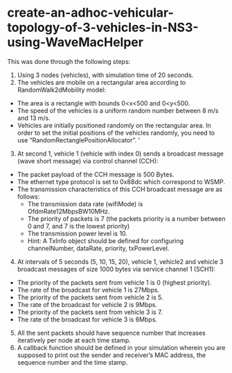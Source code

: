 # create-an-adhoc-vehicular-topology-of-3-vehicles-in-NS3-using-WaveMacHelper
This was done through the following steps:  
1. Using 3 nodes (vehicles), with simulation time of 20 seconds.  
2. The vehicles are mobile on a rectangular area according to RandomWalk2dMobility model:  
* The area is a rectangle with bounds 0<x<500 and 0<y<500.
* The speed of the vehicles is a uniform random number between 8 m/s and 13 m/s.  
* Vehicles are initially positioned randomly on the rectangular area. In order to set the initial positions of the vehicles randomly, you need to use “RandomRectanglePositionAllocator”.  '
3. At second 1, vehicle 1 (vehicle with index 0) sends a broadcast message (wave short message) via control channel (CCH):  
* The packet payload of the CCH message is 500 Bytes.  
* The ethernet type protocol is set to 0x88dc which correspond to WSMP.  
* The transmission characteristics of this CCH broadcast message are as follows:  
  - The transmission data rate (wifiMode) is OfdmRate12MbpsBW10MHz.
  - The priority of packets is 7 (the packets priority is a number between 0 and 7, and 7 is the lowest priority)
  - The transmission power level is 10.
  - Hint: A TxInfo object should be defined for configuring channelNumber, dataRate, priority, txPowerLevel.  
4. At intervals of 5 seconds (5, 10, 15, 20), vehicle 1, vehicle2 and vehicle 3 broadcast messages of size 1000 bytes via service channel 1 (SCH1):  
* The priority of the packets sent from vehicle 1 is 0 (highest priority).  
* The rate of the broadcast for vehicle 1 is 27Mbps.  
* The priority of the packets sent from vehicle 2 is 5.  
* The rate of the broadcast for vehicle 2 is 9Mbps.  
* The priority of the packets sent from vehicle 3 is 7.    
* The rate of the broadcast for vehicle 3 is 6Mbps.  
5. All the sent packets should have sequence number that increases iteratively per node at each time stamp.  
6. A callback function should be defined in your simulation wherein you are supposed to print out the sender and receiver’s MAC address, the sequence number and the time stamp.
